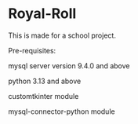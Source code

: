 # Royal-Roll

This is made for a school project.

Pre-requisites:

mysql server version 9.4.0 and above

python 3.13 and above

customtkinter module

mysql-connector-python module
